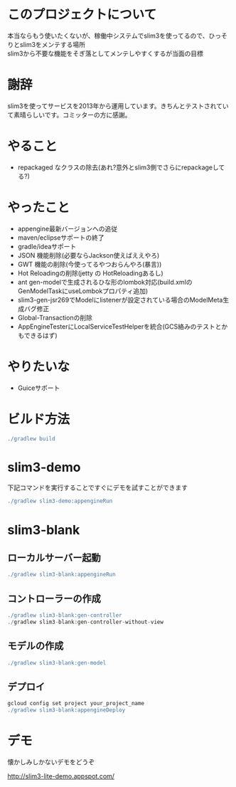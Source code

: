 # このプロジェクトについて
本当ならもう使いたくないが、稼働中システムでslim3を使ってるので、ひっそりとslim3をメンテする場所<br/>
slim3から不要な機能をそぎ落としてメンテしやすくするが当面の目標

# 謝辞
slim3を使ってサービスを2013年から運用しています。きちんとテストされていて素晴らしいです。コミッターの方に感謝。

# やること
- repackaged なクラスの除去(あれ?意外とslim3側でさらにrepackageしてる?)

# やったこと
- appengine最新バージョンへの追従
- maven/eclipseサポートの終了
- gradle/ideaサポート
- JSON 機能削除(必要ならJackson使えばええやろ)
- GWT 機能の削除(今使ってるやつおらんやろ(暴言))
- Hot Reloadingの削除(jetty の HotReloadingあるし)
- ant gen-modelで生成されるひな形のlombok対応(build.xmlのGenModelTaskにuseLombokプロパティ追加)
- slim3-gen-jsr269でModelにlistenerが設定されている場合のModelMeta生成バグ修正
- Global-Transactionの削除
- AppEngineTesterにLocalServiceTestHelperを統合(GCS絡みのテストとかもできるはず)

# やりたいな
- Guiceサポート


# ビルド方法

```gradle
./gradlew build
```

# slim3-demo
下記コマンドを実行することですぐにデモを試すことができます
```gradle
./gradlew slim3-demo:appengineRun

```

# slim3-blank
## ローカルサーバー起動

```gradle
./gradlew slim3-blank:appengineRun

```

## コントローラーの作成

```gradle
./gradlew slim3-blank:gen-controller
./gradlew slim3-blank:gen-controller-without-view
```

## モデルの作成

```gradle
./gradlew slim3-blank:gen-model 
```

## デプロイ

```gradle
gcloud config set project your_project_name
./gradlew slim3-blank:appengineDeploy

```

# デモ

懐かしみしかないデモをどうぞ

http://slim3-lite-demo.appspot.com/